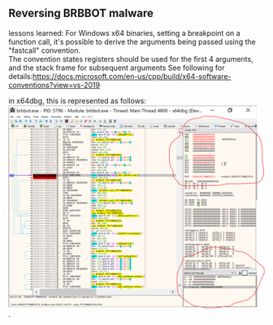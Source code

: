 ## Reversing BRBBOT malware

lessons learned:
For Windows x64 binaries, setting a breakpoint on a function call, it's possible to derive the arguments being passed using the "fastcall" convention.  
The convention states registers should be used for the first 4 arguments, and the stack frame for subsequent arguments
See following for details:https://docs.microsoft.com/en-us/cpp/build/x64-software-conventions?view=vs-2019

in x64dbg, this is represented as follows:
![](2020-10-19-20-32-19.png).
